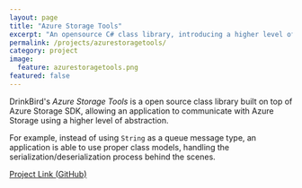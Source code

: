 ```yaml
---
layout: page
title: "Azure Storage Tools"
excerpt: "An opensource C# class library, introducing a higher level of abstraction for interfacing with Azure Storage"
permalink: /projects/azurestoragetools/
category: project
image:
  feature: azurestoragetools.png
featured: false
---
```


DrinkBird's *Azure Storage Tools* is a open source class library built on top of Azure Storage SDK, allowing an application to communicate with Azure Storage using a higher level of abstraction. 

For example, instead of using `String` as a queue message type, an application is able to use proper class models, handling the serialization/deserialization process behind the scenes.

[Project Link (GitHub)](https://github.com/drinkbird/DrinkBird.Tools.AzureStorage)